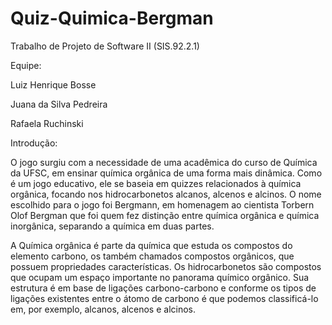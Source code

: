 # Quiz-Quimica-Bergman
Trabalho de Projeto de Software II (SIS.92.2.1)


Equipe: 

Luiz Henrique Bosse

Juana da Silva Pedreira

Rafaela Ruchinski


Introdução:

  O jogo surgiu com a necessidade de uma acadêmica do curso de Química da UFSC, em
ensinar química orgânica de uma forma mais dinâmica. Como é um jogo educativo, ele se baseia em
quizzes relacionados à química orgânica, focando nos hidrocarbonetos alcanos, alcenos e alcinos. O
nome escolhido para o jogo foi Bergmann, em homenagem ao cientista Torbern Olof Bergman que
foi quem fez distinção entre química orgânica e química inorgânica, separando a química em duas
partes.

  A Química orgânica é parte da química que estuda os compostos do elemento carbono, os
também chamados compostos orgânicos, que possuem propriedades características. Os
hidrocarbonetos são compostos que ocupam um espaço importante no panorama químico orgânico.
Sua estrutura é em base de ligações carbono-carbono e conforme os tipos de ligações existentes
entre o átomo de carbono é que podemos classificá-lo em, por exemplo, alcanos, alcenos e alcinos.
